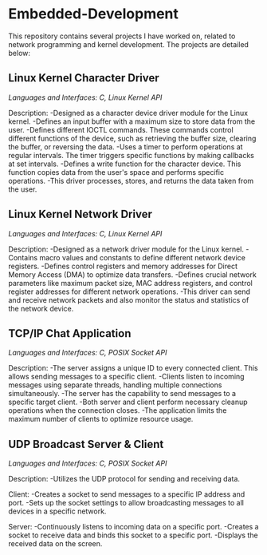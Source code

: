 # Embedded-Development

This repository contains several projects I have worked on, related to network programming and kernel development. The projects are detailed below:

## **Linux Kernel Character Driver**
_Languages and Interfaces: C, Linux Kernel API_

Description:
-Designed as a character device driver module for the Linux kernel.
-Defines an input buffer with a maximum size to store data from the user.
-Defines different IOCTL commands. These commands control different functions of the device, such as retrieving the buffer size, clearing the buffer, or reversing the data.
-Uses a timer to perform operations at regular intervals. The timer triggers specific functions by making callbacks at set intervals.
-Defines a write function for the character device. This function copies data from the user's space and performs specific operations.
-This driver processes, stores, and returns the data taken from the user.


## **Linux Kernel Network Driver**
_Languages and Interfaces: C, Linux Kernel API_

Description:
-Designed as a network driver module for the Linux kernel.
-Contains macro values and constants to define different network device registers.
-Defines control registers and memory addresses for Direct Memory Access (DMA) to optimize data transfers.
-Defines crucial network parameters like maximum packet size, MAC address registers, and control register addresses for different network operations.
-This driver can send and receive network packets and also monitor the status and statistics of the network device.

## **TCP/IP Chat Application**
_Languages and Interfaces: C, POSIX Socket API_

Description:
-The server assigns a unique ID to every connected client. This allows sending messages to a specific client.
-Clients listen to incoming messages using separate threads, handling multiple connections simultaneously.
-The server has the capability to send messages to a specific target client.
-Both server and client perform necessary cleanup operations when the connection closes.
-The application limits the maximum number of clients to optimize resource usage.

## **UDP Broadcast Server & Client**
_Languages and Interfaces: C, POSIX Socket API_

Description:
-Utilizes the UDP protocol for sending and receiving data.

Client:
-Creates a socket to send messages to a specific IP address and port.
-Sets up the socket settings to allow broadcasting messages to all devices in a specific network.

Server:
-Continuously listens to incoming data on a specific port.
-Creates a socket to receive data and binds this socket to a specific port.
-Displays the received data on the screen.